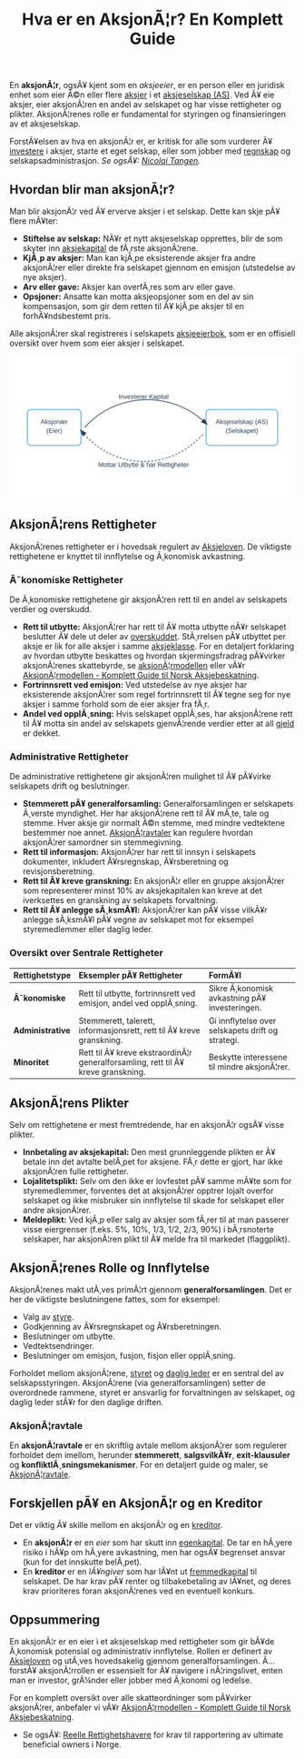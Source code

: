﻿---
title: "Hva er en AksjonÃ¦r? En Komplett Guide"
meta_title: "Hva er en AksjonÃ¦r? En Komplett Guide"
meta_description: 'En **aksjonÃ¦r**, ogsÃ¥ kjent som en *aksjeeier*, er en person eller en juridisk enhet som eier Ã©n eller flere [aksjer](/blogs/regnskap/hva-er-en-aksje "Hva er...'
slug: hva-er-en-aksjonaer
type: blog
layout: pages/single
---

En **aksjonÃ¦r**, ogsÃ¥ kjent som en *aksjeeier*, er en person eller en juridisk enhet som eier Ã©n eller flere [aksjer](/blogs/regnskap/hva-er-en-aksje "Hva er en Aksje?") i et [aksjeselskap (AS)](/blogs/regnskap/hva-er-et-aksjeselskap "Hva er et Aksjeselskap (AS)?"). Ved Ã¥ eie aksjer, eier aksjonÃ¦ren en andel av selskapet og har visse rettigheter og plikter. AksjonÃ¦renes rolle er fundamental for styringen og finansieringen av et aksjeselskap.

ForstÃ¥elsen av hva en aksjonÃ¦r er, er kritisk for alle som vurderer Ã¥ [investere](/blogs/regnskap/hva-er-investere "Hva betyr det Ã¥ investere?") i aksjer, starte et eget selskap, eller som jobber med [regnskap](/blogs/regnskap/hva-er-regnskap "Hva er Regnskap?") og selskapsadministrasjon.
*Se ogsÃ¥: [Nicolai Tangen](/blogs/regnskap/nicolai-tangen "Nicolai Tangen â€“ Norges Bank Investment Management").*

## Hvordan blir man aksjonÃ¦r?

Man blir aksjonÃ¦r ved Ã¥ erverve aksjer i et selskap. Dette kan skje pÃ¥ flere mÃ¥ter:

*   **Stiftelse av selskap:** NÃ¥r et nytt aksjeselskap opprettes, blir de som skyter inn [aksjekapital](/blogs/regnskap/hva-er-aksjekapital "Alt om Aksjekapital") de fÃ¸rste aksjonÃ¦rene.
*   **KjÃ¸p av aksjer:** Man kan kjÃ¸pe eksisterende aksjer fra andre aksjonÃ¦rer eller direkte fra selskapet gjennom en emisjon (utstedelse av nye aksjer).
*   **Arv eller gave:** Aksjer kan overfÃ¸res som arv eller gave.
*   **Opsjoner:** Ansatte kan motta aksjeopsjoner som en del av sin kompensasjon, som gir dem retten til Ã¥ kjÃ¸pe aksjer til en forhÃ¥ndsbestemt pris.

Alle aksjonÃ¦rer skal registreres i selskapets [aksjeeierbok](/blogs/regnskap/hva-er-en-aksjeeierbok "Hva er en Aksjeeierbok?"), som er en offisiell oversikt over hvem som eier aksjer i selskapet.

![Illustrasjon av forholdet mellom aksjonÃ¦r og selskap](aksjonaer-relasjon-illustrasjon.svg)

## AksjonÃ¦rens Rettigheter

AksjonÃ¦renes rettigheter er i hovedsak regulert av [Aksjeloven](/blogs/regnskap/hva-er-aksjeloven "Aksjeloven: En Enkel Forklaring"). De viktigste rettighetene er knyttet til innflytelse og Ã¸konomisk avkastning.

### Ã˜konomiske Rettigheter

De Ã¸konomiske rettighetene gir aksjonÃ¦ren rett til en andel av selskapets verdier og overskudd.

*   **Rett til utbytte:** AksjonÃ¦rer har rett til Ã¥ motta utbytte nÃ¥r selskapet beslutter Ã¥ dele ut deler av [overskuddet](/blogs/regnskap/hva-er-overskudd "Hva er Overskudd?"). StÃ¸rrelsen pÃ¥ utbyttet per aksje er lik for alle aksjer i samme [aksjeklasse](/blogs/regnskap/hva-er-aksjeklasser "Hva er Aksjeklasser?"). For en detaljert forklaring av hvordan utbytte beskattes og hvordan skjermingsfradrag pÃ¥virker aksjonÃ¦renes skattebyrde, se [aksjonÃ¦rmodellen](/blogs/regnskap/aksjonaermodellen "AksjonÃ¦rmodellen: Skattemodell for Utbytte og Gevinst") eller vÃ¥r [AksjonÃ¦rmodellen - Komplett Guide til Norsk Aksjebeskatning](/blogs/regnskap/aksjonaermodellen-guide "AksjonÃ¦rmodellen - Komplett Guide til Norsk Aksjebeskatning").
*   **Fortrinnsrett ved emisjon:** Ved utstedelse av nye aksjer har eksisterende aksjonÃ¦rer som regel fortrinnsrett til Ã¥ tegne seg for nye aksjer i samme forhold som de eier aksjer fra fÃ¸r.
*   **Andel ved opplÃ¸sning:** Hvis selskapet opplÃ¸ses, har aksjonÃ¦rene rett til Ã¥ motta sin andel av selskapets gjenvÃ¦rende verdier etter at all [gjeld](/blogs/regnskap/hva-er-gjeld "Hva er Gjeld?") er dekket.

### Administrative Rettigheter

De administrative rettighetene gir aksjonÃ¦ren mulighet til Ã¥ pÃ¥virke selskapets drift og beslutninger.

*   **Stemmerett pÃ¥ generalforsamling:** Generalforsamlingen er selskapets Ã¸verste myndighet. Her har aksjonÃ¦rene rett til Ã¥ mÃ¸te, tale og stemme. Hver aksje gir normalt Ã©n stemme, med mindre vedtektene bestemmer noe annet. [AksjonÃ¦ravtaler](/blogs/regnskap/aksjonaeravtale "Hva er en AksjonÃ¦ravtale? En Omfattende Guide til AksjonÃ¦ravtaler i Norge") kan regulere hvordan aksjonÃ¦rer samordner sin stemmegivning.
*   **Rett til informasjon:** AksjonÃ¦rer har rett til innsyn i selskapets dokumenter, inkludert Ã¥rsregnskap, Ã¥rsberetning og revisjonsberetning.
*   **Rett til Ã¥ kreve granskning:** En aksjonÃ¦r eller en gruppe aksjonÃ¦rer som representerer minst 10% av aksjekapitalen kan kreve at det iverksettes en granskning av selskapets forvaltning.
*   **Rett til Ã¥ anlegge sÃ¸ksmÃ¥l:** AksjonÃ¦rer kan pÃ¥ visse vilkÃ¥r anlegge sÃ¸ksmÃ¥l pÃ¥ vegne av selskapet mot for eksempel styremedlemmer eller daglig leder.

### Oversikt over Sentrale Rettigheter

| Rettighetstype | Eksempler pÃ¥ Rettigheter | FormÃ¥l |
| :--- | :--- | :--- |
| **Ã˜konomiske** | Rett til utbytte, fortrinnsrett ved emisjon, andel ved opplÃ¸sning. | Sikre Ã¸konomisk avkastning pÃ¥ investeringen. |
| **Administrative** | Stemmerett, talerett, informasjonsrett, rett til Ã¥ kreve granskning. | Gi innflytelse over selskapets drift og strategi. |
| **Minoritet** | Rett til Ã¥ kreve ekstraordinÃ¦r generalforsamling, rett til Ã¥ kreve granskning. | Beskytte interessene til mindre aksjonÃ¦rer. |

## AksjonÃ¦rens Plikter

Selv om rettighetene er mest fremtredende, har en aksjonÃ¦r ogsÃ¥ visse plikter.

*   **Innbetaling av aksjekapital:** Den mest grunnleggende plikten er Ã¥ betale inn det avtalte belÃ¸pet for aksjene. FÃ¸r dette er gjort, har ikke aksjonÃ¦ren fulle rettigheter.
*   **Lojalitetsplikt:** Selv om den ikke er lovfestet pÃ¥ samme mÃ¥te som for styremedlemmer, forventes det at aksjonÃ¦rer opptrer lojalt overfor selskapet og ikke misbruker sin innflytelse til skade for selskapet eller andre aksjonÃ¦rer.
*   **Meldeplikt:** Ved kjÃ¸p eller salg av aksjer som fÃ¸rer til at man passerer visse eiergrenser (f.eks. 5%, 10%, 1/3, 1/2, 2/3, 90%) i bÃ¸rsnoterte selskaper, har aksjonÃ¦ren plikt til Ã¥ melde fra til markedet (flaggplikt).

## AksjonÃ¦renes Rolle og Innflytelse

AksjonÃ¦renes makt utÃ¸ves primÃ¦rt gjennom **generalforsamlingen**. Det er her de viktigste beslutningene fattes, som for eksempel:

*   Valg av [styre](/blogs/regnskap/hva-er-styre "Hva er et Styre?").
*   Godkjenning av Ã¥rsregnskapet og Ã¥rsberetningen.
*   Beslutninger om utbytte.
*   Vedtektsendringer.
*   Beslutninger om emisjon, fusjon, fisjon eller opplÃ¸sning.

Forholdet mellom aksjonÃ¦rene, [styret](/blogs/regnskap/hva-er-styre "Hva er et Styre?") og [daglig leder](/blogs/regnskap/hva-er-daglig-leder "Hva er Daglig Leder? Rolle, Ansvar og Regnskapsmessige Forpliktelser") er en sentral del av selskapsstyringen. AksjonÃ¦rene (via generalforsamlingen) setter de overordnede rammene, styret er ansvarlig for forvaltningen av selskapet, og daglig leder stÃ¥r for den daglige driften.
### AksjonÃ¦ravtale
En **aksjonÃ¦ravtale** er en skriftlig avtale mellom aksjonÃ¦rer som regulerer forholdet dem imellom, herunder **stemmerett**, **salgsvilkÃ¥r**, **exit-klausuler** og **konfliktlÃ¸sningsmekanismer**. For en detaljert guide og maler, se [AksjonÃ¦ravtale](/blogs/regnskap/aksjonaeravtale "Hva er en AksjonÃ¦ravtale? En Omfattende Guide").

## Forskjellen pÃ¥ en AksjonÃ¦r og en Kreditor

Det er viktig Ã¥ skille mellom en aksjonÃ¦r og en [kreditor](/blogs/regnskap/hva-er-kreditor "Hva er en Kreditor?").

*   En **aksjonÃ¦r** er en *eier* som har skutt inn [egenkapital](/blogs/regnskap/hva-er-egenkapital "Hva er Egenkapital?"). De tar en hÃ¸yere risiko i hÃ¥p om hÃ¸yere avkastning, men har ogsÃ¥ begrenset ansvar (kun for det innskutte belÃ¸pet).
*   En **kreditor** er en *lÃ¥ngiver* som har lÃ¥nt ut [fremmedkapital](/blogs/regnskap/hva-er-fremmedkapital "Hva er Fremmedkapital?") til selskapet. De har krav pÃ¥ renter og tilbakebetaling av lÃ¥net, og deres krav prioriteres foran aksjonÃ¦renes ved en eventuell konkurs.

## Oppsummering

En aksjonÃ¦r er en eier i et aksjeselskap med rettigheter som gir bÃ¥de Ã¸konomisk potensial og administrativ innflytelse. Rollen er definert av [Aksjeloven](/blogs/regnskap/hva-er-aksjeloven "Aksjeloven: En Enkel Forklaring") og utÃ¸ves hovedsakelig gjennom generalforsamlingen. Ã… forstÃ¥ aksjonÃ¦rrollen er essensielt for Ã¥ navigere i nÃ¦ringslivet, enten man er investor, grÃ¼nder eller jobber med Ã¸konomi og ledelse.

For en komplett oversikt over alle skatteordninger som pÃ¥virker aksjonÃ¦rer, anbefaler vi vÃ¥r [AksjonÃ¦rmodellen - Komplett Guide til Norsk Aksjebeskatning](/blogs/regnskap/aksjonaermodellen-guide "AksjonÃ¦rmodellen - Komplett Guide til Norsk Aksjebeskatning").

*   Se ogsÃ¥: [Reelle Rettighetshavere](/blogs/regnskap/reelle-rettighetshavere "Reelle Rettighetshavere: Ultimate Beneficial Ownership i Norge") for krav til rapportering av ultimate beneficial owners i Norge.
